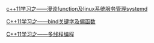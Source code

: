 
[c++11学习之——漫谈function及linux系统服务管理systemd](http://note.youdao.com/noteshare?id=e1e0cccbd245a8b961e59d04508e43c0&sub=07A2A786C6E34B608C93A8CF0404EA75)

[C++11学习之——bind关键字及偏函数](http://note.youdao.com/noteshare?id=a9b50f166a6a8483c97419677d0b3845&sub=5427F359A6164A9FB264EC220961D715)

[C++11学习之——多线程编程](http://note.youdao.com/noteshare?id=48778a55497e25dd6f2928803f0b7575&sub=4E8BE23D17AA47D19AFC533954AE652F)
